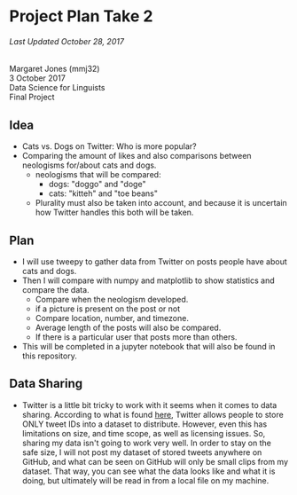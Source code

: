 # Project Plan Take 2
###### Last Updated October 28, 2017  
Margaret Jones (mmj32)  
3 October 2017  
Data Science for Linguists  
Final Project  

## Idea
- Cats vs. Dogs on Twitter: Who is more popular?
- Comparing the amount of likes and also comparisons between neologisms for/about cats and dogs.
  - neologisms that will be compared:
    - dogs: "doggo" and "doge"
    - cats: "kitteh" and "toe beans"
  - Plurality must also be taken into account, and because it is uncertain how Twitter handles this both will be taken.

## Plan
- I will use tweepy to gather data from Twitter on posts people have about cats and dogs.
- Then I will compare with numpy and matplotlib to show statistics and compare the data.
  - Compare when the neologism developed.
  - if a picture is present on the post or not
  - Compare location, number, and timezone.
  - Average length of the posts will also be compared.
  - If there is a particular user that posts more than others.
- This will be completed in a jupyter notebook that will also be found in this repository.

## Data Sharing
- Twitter is a little bit tricky to work with it seems when it comes to data sharing. According to what is found [here](https://blog.ldodds.com/2017/05/19/can-you-publish-tweets-as-open-data/), Twitter allows people to store ONLY tweet IDs into a dataset to distribute. However, even this has limitations on size, and time scope, as well as licensing issues. So, sharing my data isn't going to work very well. In order to stay on the safe size, I will not post my dataset of stored tweets anywhere on GitHub, and what can be seen on GitHub will only be small clips from my dataset. That way, you can see what the data looks like and what it is doing, but ultimately will be read in from a local file on my machine.
